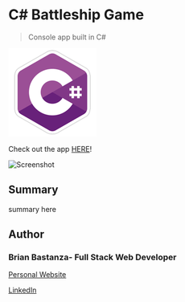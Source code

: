# C# Battleship Game

> Console app built in C#

![C#](ReadmeImages/c_sharp.png)

Check out the app [HERE]()!

![Screenshot]()

## Summary

summary here

>

>

>

>

>

>

## Author

### Brian Bastanza- Full Stack Web Developer

[Personal Website](www.brianbastanza.com)

[LinkedIn](www.linkedin.com/in/brian-bastanza-9035397b)
